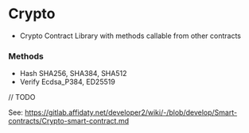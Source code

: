 # Crypto
 - Crypto Contract Library with methods callable from other contracts

### Methods
 - Hash     SHA256, SHA384, SHA512
 - Verify   Ecdsa_P384, ED25519



// TODO

See: https://gitlab.affidaty.net/developer2/wiki/-/blob/develop/Smart-contracts/Crypto-smart-contract.md